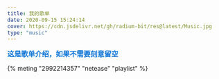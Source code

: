 ```yaml
---
title: 我的歌单
date: 2020-09-15 15:24:14
cover: https://cdn.jsdelivr.net/gh/radium-bit/res@latest/Music.jpg
type: "music"
---
```


<font color=#0c74d6 size=3 face="黑体">**这是歌单介绍，如果不需要刻意留空**</font>

{% meting "2992214357" "netease" "playlist" %}
